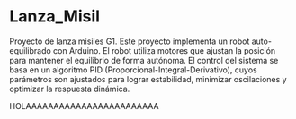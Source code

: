 # Lanza\_Misil

Proyecto de lanza misiles G1. Este proyecto implementa un robot auto-equilibrado con Arduino.
El robot utiliza motores que ajustan la posición para mantener el equilibrio de forma autónoma.
El control del sistema se basa en un algoritmo PID (Proporcional-Integral-Derivativo), cuyos parámetros son ajustados para lograr estabilidad, minimizar oscilaciones y optimizar la respuesta dinámica.

HOLAAAAAAAAAAAAAAAAAAAAAAAA

